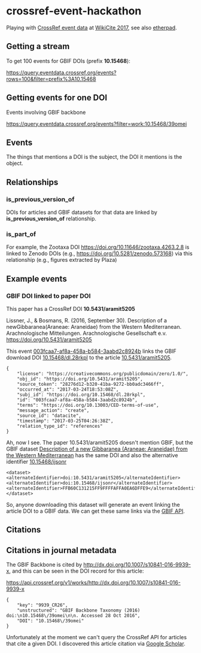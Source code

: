 # crossref-event-hackathon

Playing with [CrossRef event data](https://www.eventdata.crossref.org/guide/index.html) at [WikiCite 2017](https://meta.wikimedia.org/wiki/WikiCite_2017), see also [etherpad](https://etherpad.wikimedia.org/p/WikiCite17Day3EventData).

## Getting a stream

To get 100 events for GBIF DOIs (prefix **10.15468**):

https://query.eventdata.crossref.org/events?rows=100&filter=prefix%3A10.15468

## Getting events for one DOI

Events involving GBIF backbone

https://query.eventdata.crossref.org/events?filter=work:10.15468/39omei


## Events

The things that mentions a DOI is the subject, the DOI it mentions is the object.

## Relationships

### is_previous_version_of

DOIs for articles and GBIF datasets for that data are linked by **is_previous_version_of** relationship.


### is_part_of

For example, the Zootaxa DOI https://doi.org/10.11646/zootaxa.4263.2.8 is linked to Zenodo DOIs (e.g., https://doi.org/10.5281/zenodo.573168) via this relationship (e.g., figures extracted by Plaza)

## Example events

### GBIF DOI linked to paper DOI

This paper has a CrossRef DOI **10.5431/aramit5205**

Lissner, J., & Bosmans, R. (2016, September 30). Description of a newGibbaranea(Araneae: Araneidae) from the Western Mediterranean. Arachnologische Mitteilungen. Arachnologische Gesellschaft e.v. https://doi.org/10.5431/aramit5205

This event [003fcaa7-af8a-458a-b584-3aabd2c8924b](https://query.eventdata.crossref.org/events/003fcaa7-af8a-458a-b584-3aabd2c8924b) links the GBIF download DOI [10.15468/dl.28rkpl](https://doi.org/10.15468/dl.28rkpl) to the article  [10.5431/aramit5205](https://doi.org/10.5431/aramit5205).

```
{
	"license": "https://creativecommons.org/publicdomain/zero/1.0/",
	"obj_id": "https://doi.org/10.5431/aramit5205",
	"source_token": "28276d12-b320-41ba-9272-bb0adc3466ff",
	"occurred_at": "2017-03-24T18:53:08Z",
	"subj_id": "https://doi.org/10.15468/dl.28rkpl",
	"id": "003fcaa7-af8a-458a-b584-3aabd2c8924b",
	"terms": "https://doi.org/10.13003/CED-terms-of-use",
	"message_action": "create",
	"source_id": "datacite",
	"timestamp": "2017-03-25T04:26:38Z",
	"relation_type_id": "references"
}
```

Ah, now I see. The paper 10.5431/aramit5205 doesn't mention GBIF, but the GBIF dataset [Description of a new Gibbaranea (Araneae: Araneidae) from the Western Mediterranean](http://www.gbif.org/dataset/753fbf2c-beb9-4ee0-a9a5-50e3198be373) has the same DOI and also the alternative identifier [10.15468/ijsonr](http://dx.doi.org/doi:10.15468/ijsonr)

```
<dataset>
<alternateIdentifier>doi:10.5431/aramit5205</alternateIdentifier>
<alternateIdentifier>doi:10.15468/ijsonr</alternateIdentifier>
<alternateIdentifier>FFB60C131215FF9FFFFAFFA0EA6DFFE9</alternateIdentifier>
</dataset>
```

So, anyone downloading this dataset will generate an event linking the article DOI to a GBIF data. We can get these same links via the [GBIF API](http://api.gbif.org/v1/occurrence/download/dataset/753fbf2c-beb9-4ee0-a9a5-50e3198be373).


## Citations



## Citations in journal metadata

The GBIF Backbone is cited by  http://dx.doi.org/10.1007/s10841-016-9939-x, and this can be seen in the DOI record for this article:

https://api.crossref.org/v1/works/http://dx.doi.org/10.1007/s10841-016-9939-x

```
{
	"key": "9939_CR26",
	"unstructured": "GBIF Backbone Taxonomy (2016) doi:\n10.15468\/39omei\n\n. Accessed 28 Oct 2016",
	"DOI": "10.15468\/39omei"
}
```

Unfortunately at the moment we can't query the CrossRef API for articles that cite a given DOI. I discovered this article citation via [Google Scholar](https://scholar.google.co.uk/scholar?hl=en&q=10.15468).




		






            
